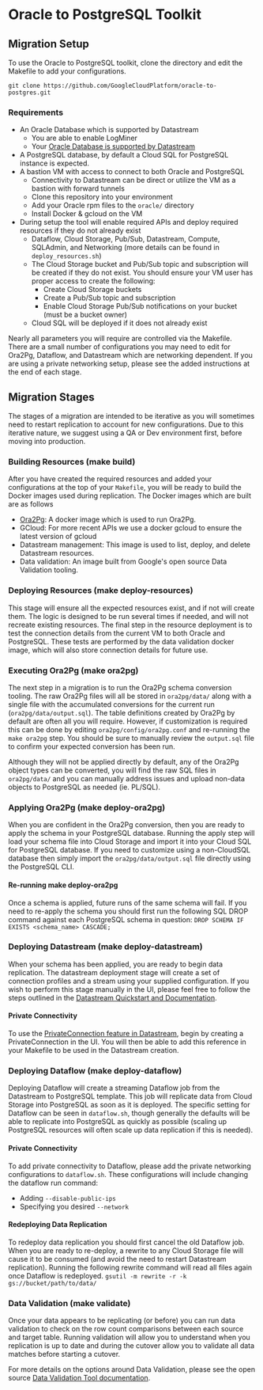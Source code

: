 # Oracle to PostgreSQL Toolkit

## Migration Setup
To use the Oracle to PostgreSQL toolkit, clone the directory and edit the Makefile to add your configurations.

`git clone https://github.com/GoogleCloudPlatform/oracle-to-postgres.git`

### Requirements

- An Oracle Database which is supported by Datastream
    - You are able to enable LogMiner
    - Your [Oracle Database is supported by Datastream](https://cloud.google.com/datastream/docs/sources?hl=pl#oracleknownlimitations)
- A PostgreSQL database, by default a Cloud SQL for PostgreSQL instance is expected.
- A bastion VM with access to connect to both Oracle and PostgreSQL
    - Connectivity to Datastream can be direct or utilize the VM as a bastion with forward tunnels
    - Clone this repository into your environment
    - Add your Oracle rpm files to the `oracle/` directory
    - Install Docker & gcloud on the VM
- During setup the tool will enable required APIs and deploy required resources if they do not already exist
    - Dataflow, Cloud Storage, Pub/Sub, Datastream, Compute, SQLAdmin, and Networking (more details can be found in `deploy_resources.sh`)
    - The Cloud Storage bucket and Pub/Sub topic and subscription will be created if they do not exist.  You should ensure your VM user has proper access to create the following:
        - Create Cloud Storage buckets
        - Create a Pub/Sub topic and subscription
        - Enable Cloud Storage Pub/Sub notifications on your bucket (must be a bucket owner)
    - Cloud SQL will be deployed if it does not already exist

Nearly all parameters you will require are controlled via the Makefile.  
There are a small number of configurations you may need to edit for Ora2Pg, Dataflow, and Datastream which  are networking dependent.  If you are using a private networking setup, please see the added instructions at the end of each stage.

## Migration Stages
The stages of a migration are intended to be iterative as you will sometimes need to restart replication to account for new configurations.  Due to this iterative nature, we suggest using a QA or Dev environment first, before moving into production.

### Building Resources (make build)
After you have created the required resources and added your configurations at the top of your `Makefile`, you will be ready to build the Docker images used during replication.
The Docker images which are built are as follows
- [Ora2Pg](http://ora2pg.darold.net/): A docker image which is used to run Ora2Pg.
- GCloud: For more recent APIs we use a docker gcloud to ensure the latest version of gcloud
- Datastream management: This image is used to list, deploy, and delete Datastream resources.
- Data validation: An image built from Google's open source Data Validation tooling.

### Deploying Resources (make deploy-resources)

This stage will ensure all the expected resources exist, and if not will create them.  The logic is designed to be run several times if needed, and will not recreate existing resources.
The final step in the resource deployment is to test the connection details from the current VM to both Oracle and PostgreSQL.  These tests are performed by the data validation docker image, which will also store connection details for future use.

### Executing Ora2Pg (make ora2pg)

The next step in a migration is to run the Ora2Pg schema conversion tooling.  The raw Ora2Pg files will all be stored in `ora2pg/data/` along with a single file with the accumulated conversions for the current run (`ora2pg/data/output.sql`).
The table definitions created by Ora2Pg by default are often all you will require. However, if customization is required this can be done by editing `ora2pg/config/ora2pg.conf` and re-running the `make ora2pg` step. You should be sure to manually review the `output.sql` file to confirm your expected conversion has been run.

Although they will not be applied directly by default, any of the Ora2Pg object types can be converted, you will find the raw SQL files in `ora2pg/data/` and you can manually address issues and upload non-data objects to PostgreSQL as needed (ie. PL/SQL).

### Applying Ora2Pg (make deploy-ora2pg)

When you are confident in the Ora2Pg conversion, then you are ready to apply the schema in your PostgreSQL database.  Running the apply step will load your schema file into Cloud Storage and import it into your Cloud SQL for PostgreSQL database.
If you need to customize using a non-CloudSQL database then simply import the `ora2pg/data/output.sql` file directly using the PostgreSQL CLI.

#### Re-running make deploy-ora2pg

Once a schema is applied, future runs of the same schema will fail. If you need to re-apply the schema you should first run the following SQL DROP command against each PostgreSQL schema in question:
`DROP SCHEMA IF EXISTS <schema_name> CASCADE;`

### Deploying Datastream (make deploy-datastream)

When your schema has been applied, you are ready to begin data replication.  The datastream deployment stage will create a set of connection profiles and a stream using your supplied configuration.
If you wish to perform this stage manually in the UI, please feel free to follow the steps outlined in the [Datastream Quickstart and Documentation](https://cloud.google.com/datastream/docs/quickstart).

#### Private Connectivity

To use the [PrivateConnection feature in Datastream](https://cloud.google.com/datastream/docs/create-a-private-connectivity-configuration), begin by creating a PrivateConnection in the UI.  You will then be able to add this reference in your Makefile to be used in the Datastream creation.

### Deploying Dataflow (make deploy-dataflow)

Deploying Dataflow will create a streaming Dataflow job from the Datastream to PostgreSQL template.  This job will replicate data from Cloud Storage into PostgreSQL as soon as it is deployed.  The specific setting for Dataflow can be seen in `dataflow.sh`, though generally the defaults will be able to replicate into PostgreSQL as quickly as possible (scaling up PostgreSQL resources will often scale up data replication if this is needed).

#### Private Connectivity

To add private connectivity to Dataflow, please add the private networking configurations to `dataflow.sh`.  These configurations will include changing the dataflow run command:
- Adding `--disable-public-ips`
- Specifying you desired `--network`

#### Redeploying Data Replication

To redeploy data replication you should first cancel the old Dataflow job. When you are ready to re-deploy, a rewrite to any Cloud Storage file will cause it to be consumed (and avoid the need to restart Datastream replication). Running the following rewrite command will read all files again once Dataflow is redeployed.
`gsutil -m rewrite -r -k gs://bucket/path/to/data/`

### Data Validation (make validate)

Once your data appears to be replicating (or before) you can run data validation to check on the row count comparisons between each source and target table.
Running validation will allow you to understand when you replication is up to date and during the cutover allow you to validate all data matches before starting a cutover.

For more details on the options around Data Validation, please see the open source [Data Validation Tool documentation](https://github.com/GoogleCloudPlatform/professional-services-data-validator).
